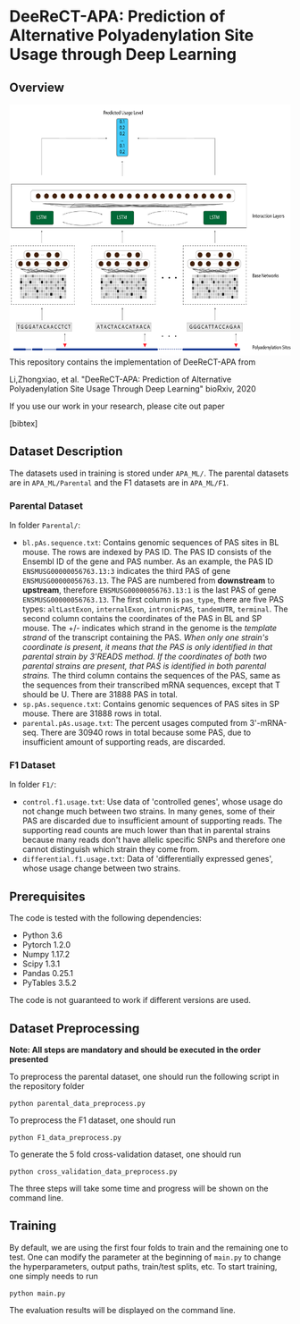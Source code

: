 # DeeReCT-APA: Prediction of Alternative Polyadenylation Site Usage through Deep Learning
## Overview
<div align="center">
  <img src="./resources/DeeReCT-APA.png" width="600" height="450">
</div>
This repository contains the implementation of DeeReCT-APA from 

Li,Zhongxiao, et al. "DeeReCT-APA: Prediction of Alternative Polyadenylation Site Usage Through Deep Learning" bioRxiv, 2020

If you use our work in your research, please cite  out paper

[bibtex]

## Dataset Description
The datasets used in training is stored under `APA_ML/`. The parental datasets are in `APA_ML/Parental` and the F1 datasets are in `APA_ML/F1`.

### Parental Dataset
In folder ``Parental/``:
- ``bl.pAs.sequence.txt``: Contains genomic sequences of PAS sites in BL mouse. The rows are indexed by PAS ID. The PAS ID consists of the Ensembl ID of the gene and PAS number. As an example, the PAS ID ``ENSMUSG00000056763.13:3`` indicates the third PAS of gene ``ENSMUSG00000056763.13``. The PAS are numbered from **downstream** to **upstream**, therefore ``ENSMUSG00000056763.13:1`` is the last PAS of gene ``ENSMUSG00000056763.13``. The first column is ``pas_type``, there are five PAS types: ``altLastExon``, ``internalExon``, ``intronicPAS``, ``tandemUTR``, ``terminal``. The second column contains the coordinates of the PAS in BL and SP mouse. The +/- indicates which strand in the genome is the *template strand* of the transcript containing the PAS. *When only one strain's coordinate is present, it means that the PAS is only identified in that parental strain by 3'READS method. If the coordinates of both two parental strains are present, that PAS is identified in both parental strains.* The third column contains the sequences of the PAS, same as the sequences from their transcribed mRNA sequences, except that T should be U. There are 31888 PAS in total.
- ``sp.pAs.sequence.txt``: Contains genomic sequences of PAS sites in SP mouse. There are 31888 rows in total.
- ``parental.pAs.usage.txt``:  The percent usages computed from 3'-mRNA-seq. There are 30940 rows in total because some PAS, due to insufficient amount of supporting reads, are discarded.

### F1 Dataset
In folder ``F1/``:
-  ``control.f1.usage.txt``: Use data of 'controlled genes', whose usage do not change much between two strains. In many genes, some of their PAS are discarded due to insufficient amount of supporting reads. The supporting read counts are much lower than that in parental strains because many reads don't have allelic specific SNPs and therefore one cannot distinguish which strain they come from. 
- ``differential.f1.usage.txt``: Data of 'differentially expressed genes', whose usage change between two strains.

## Prerequisites
The code is tested with the following dependencies:
- Python 3.6
- Pytorch 1.2.0
- Numpy 1.17.2
- Scipy 1.3.1
- Pandas 0.25.1
- PyTables 3.5.2

The code is not guaranteed to work if different versions are used.

## Dataset Preprocessing 
**Note: All steps are mandatory and should be executed in the order presented**

To preprocess the parental dataset, one should run the following script in the repository folder
```
python parental_data_preprocess.py
```
To preprocess the F1 dataset, one should run
```
python F1_data_preprocess.py
```
To generate the 5 fold cross-validation dataset, one should run
```
python cross_validation_data_preprocess.py
```
The three steps will take some time and progress will be shown on the command line.
## Training
By default, we are using the first four folds to train and the remaining one to test. One can modify the parameter at the beginning of `main.py` to change the hyperparameters, output paths, train/test splits, etc. To start training, one simply needs to run
```
python main.py
```
The evaluation results will be displayed on the command line.
